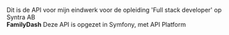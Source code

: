 Dit is de API voor mijn eindwerk voor de opleiding 'Full stack developer' op Syntra AB <br/>
**FamilyDash**
Deze API is opgezet in Symfony, met API Platform